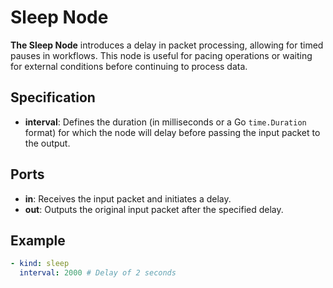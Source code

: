 # Sleep Node

**The Sleep Node** introduces a delay in packet processing, allowing for timed pauses in workflows. This node is useful
for pacing operations or waiting for external conditions before continuing to process data.

## Specification

- **interval**: Defines the duration (in milliseconds or a Go `time.Duration` format) for which the node will delay before passing the input packet to the output.

## Ports

- **in**: Receives the input packet and initiates a delay.
- **out**: Outputs the original input packet after the specified delay.

## Example

```yaml
- kind: sleep
  interval: 2000 # Delay of 2 seconds
```

